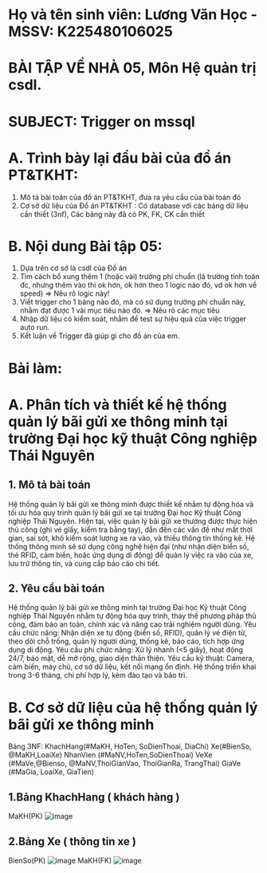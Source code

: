 # Họ và tên sinh viên: Lương Văn Học - MSSV: K225480106025
# BÀI TẬP VỀ NHÀ 05, Môn Hệ quản trị csdl.
# SUBJECT: Trigger on mssql
# A. Trình bày lại đầu bài của đồ án PT&TKHT:
1. Mô tả bài toán của đồ án PT&TKHT, 
   đưa ra yêu cầu của bài toán đó
2. Cơ sở dữ liệu của Đồ án PT&TKHT :
   Có database với các bảng dữ liệu cần thiết (3nf),
   Các bảng này đã có PK, FK, CK cần thiết
   
# B. Nội dung Bài tập 05:
1. Dựa trên cơ sở là csdl của Đồ án
2. Tìm cách bổ xung thêm 1 (hoặc vài) trường phi chuẩn
   (là trường tính toán đc, nhưng thêm vào thì ok hơn,
    ok hơn theo 1 logic nào đó, vd ok hơn về speed)
   => Nêu rõ logic này!
3. Viết trigger cho 1 bảng nào đó, 
   mà có sử dụng trường phi chuẩn này,
   nhằm đạt được 1 vài mục tiêu nào đó.
   => Nêu rõ các mục tiêu 
4. Nhập dữ liệu có kiểm soát, 
   nhằm để test sự hiệu quả của việc trigger auto run.
5. Kết luận về Trigger đã giúp gì cho đồ án của em.
# Bài làm: 
# A. Phân tích và thiết kế hệ thống quản lý bãi gửi xe thông minh tại trường Đại học kỹ thuật Công nghiệp Thái Nguyên
## 1. Mô tả bài toán
Hệ thống quản lý bãi gửi xe thông minh được thiết kế nhằm tự động hóa và tối ưu hóa quy trình quản lý bãi gửi xe tại trường Đại học Kỹ thuật Công nghiệp Thái Nguyên. Hiện tại, việc quản lý bãi gửi xe thường được thực hiện thủ công (ghi vé giấy, kiểm tra bằng tay), dẫn đến các vấn đề như mất thời gian, sai sót, khó kiểm soát lượng xe ra vào, và thiếu thông tin thống kê. Hệ thống thông minh sẽ sử dụng công nghệ hiện đại (như nhận diện biển số, thẻ RFID, cảm biến, hoặc ứng dụng di động) để quản lý việc ra vào của xe, lưu trữ thông tin, và cung cấp báo cáo chi tiết.
## 2. Yêu cầu bài toán
Hệ thống quản lý bãi gửi xe thông minh tại trường Đại học Kỹ thuật Công nghiệp Thái Nguyên nhằm tự động hóa quy trình, thay thế phương pháp thủ công, đảm bảo an toàn, chính xác và nâng cao trải nghiệm người dùng. Yêu cầu chức năng: Nhận diện xe tự động (biển số, RFID), quản lý vé điện tử, theo dõi chỗ trống, quản lý người dùng, thống kê, báo cáo, tích hợp ứng dụng di động. Yêu cầu phi chức năng: Xử lý nhanh (<5 giây), hoạt động 24/7, bảo mật, dễ mở rộng, giao diện thân thiện. Yêu cầu kỹ thuật: Camera, cảm biến, máy chủ, cơ sở dữ liệu, kết nối mạng ổn định. Hệ thống triển khai trong 3-6 tháng, chi phí hợp lý, kèm đào tạo và bảo trì.
# B. Cơ sở dữ liệu của hệ thống quản lý bãi gửi xe thông minh 
Bảng 3NF:
KhachHang(#MaKH, HoTen, SoDienThoai, DiaChi) 
Xe(#BienSo, @MaKH,LoaiXe) 
NhanVien (#MaNV,HoTen,SoDienThoai) 
VeXe (#MaVe,@Bienso, @MaNV,ThoiGianVao, ThoiGianRa, TrangThai) 
GiaVe (#MaGia, LoaiXe, GiaTien) 
## 1.Bảng KhachHang ( khách hàng )
MaKH(PK)
![image](https://github.com/user-attachments/assets/9bc76f27-00c2-46ff-a1a9-dcec52001154)
## 2.Bảng Xe ( thông tin xe )
BienSo(PK)
![image](https://github.com/user-attachments/assets/3d651d46-9c47-4011-9478-cf1a8bf86eb2)
MaKH(FK) 
![image](https://github.com/user-attachments/assets/54610dca-a8cd-449b-a3fb-212328911b2a)


